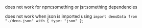 does not work for npm:something or jsr:something dependencies

does not work when json is imported using
`import denoData from "./deno.json" with { type: "json" };`
